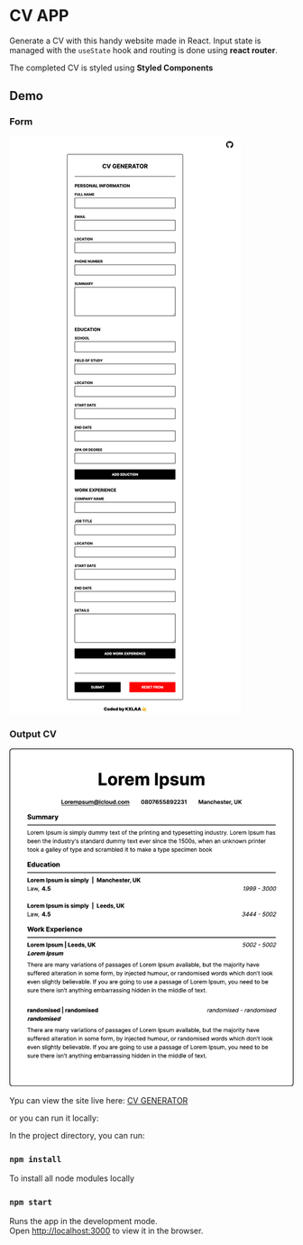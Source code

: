 # CV APP

Generate a CV with this handy website made in React. Input state is managed with the `useState` hook and routing is done using **react router**.

The completed CV is styled using **Styled Components**

## Demo
### Form
![alt text](public/assets/Demo01.png)

### Output CV
![alt text](public/assets/Demo02.png)

Ypu can view the site live here: [CV GENERATOR](https://cv-generator-react-01.netlify.app/)

or you can run it locally:

In the project directory, you can run:

### `npm install`
To install all node modules locally


### `npm start`
Runs the app in the development mode.\
Open [http://localhost:3000](http://localhost:3000) to view it in the browser.

